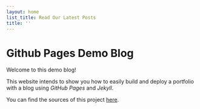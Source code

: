 ```yaml
---
layout: home
list_title: Read Our Latest Posts
title: ''
---
```


# Github Pages Demo Blog

Welcome to this demo blog!

This website intends to show you how to easily build and deploy a portfolio with a blog using _GitHub Pages_ and _Jekyll_.

You can find the sources of this project [here](https://github.com/SimonDosda/gp-blog).